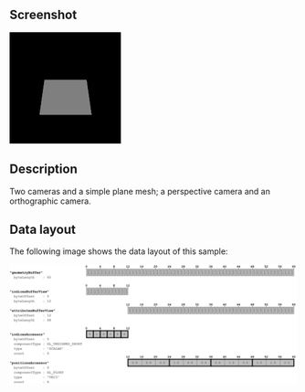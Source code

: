 ## Screenshot

![screenshot](screenshot/screenshot.png)

## Description

Two cameras and a simple plane mesh; a perspective camera and an orthographic camera.

## Data layout

The following image shows the data layout of this sample:

![simpleSquare](screenshot/simpleSquare.png)

